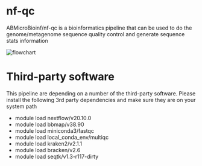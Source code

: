 # nf-qc
ABMicroBioinf/nf-qc is a bioinformatics pipeline that can be used to do the genome/metagenome sequence quality control and generate sequence stats information

![flowchart](https://user-images.githubusercontent.com/52679027/121611397-5ee32300-ca15-11eb-9b42-ea0c128bd0c0.png)


# Third-party software
This pipeline are depending on a number of the third-party software. Please install the following 3rd party dependencies and make sure they are on your system path
* module load nextflow/v20.10.0
* module load bbmap/v38.90
* module load miniconda3/fastqc
* module load local_conda_env/multiqc
* module load kraken2/v2.1.1
* module load bracken/v2.6
* module load seqtk/v1.3-r117-dirty


